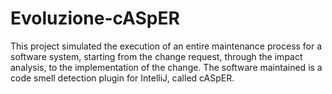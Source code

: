 # Evoluzione-cASpER
This project simulated the execution of an entire maintenance process for a software system, starting from the change request, through the impact analysis, to the implementation of the change. The software maintained is a code smell detection plugin for IntelliJ, called cASpER.
